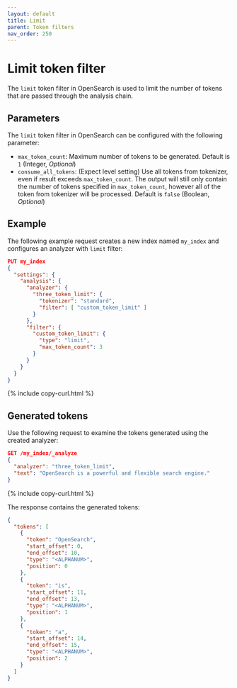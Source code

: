 ```yaml
---
layout: default
title: Limit
parent: Token filters
nav_order: 250
---
```


# Limit token filter

The `limit` token filter in OpenSearch is used to limit the number of tokens that are passed through the analysis chain.

## Parameters

The `limit` token filter in OpenSearch can be configured with the following parameter:

- `max_token_count`: Maximum number of tokens to be generated. Default is `1` (Integer, _Optional_)
- `consume_all_tokens`: (Expect level setting) Use all tokens from tokenizer, even if result exceeds `max_token_count`. The output will still only contain the number of tokens specified in `max_token_count`, however all of the token from tokenizer will be processed. Default is `false` (Boolean, _Optional_)

## Example

The following example request creates a new index named `my_index` and configures an analyzer with `limit` filter:

```json
PUT my_index
{
  "settings": {
    "analysis": {
      "analyzer": {
        "three_token_limit": {
          "tokenizer": "standard",
          "filter": [ "custom_token_limit" ]
        }
      },
      "filter": {
        "custom_token_limit": {
          "type": "limit",
          "max_token_count": 3
        }
      }
    }
  }
}
```
{% include copy-curl.html %}

## Generated tokens

Use the following request to examine the tokens generated using the created analyzer:

```json
GET /my_index/_analyze
{
  "analyzer": "three_token_limit",
  "text": "OpenSearch is a powerful and flexible search engine."
}
```
{% include copy-curl.html %}

The response contains the generated tokens:

```json
{
  "tokens": [
    {
      "token": "OpenSearch",
      "start_offset": 0,
      "end_offset": 10,
      "type": "<ALPHANUM>",
      "position": 0
    },
    {
      "token": "is",
      "start_offset": 11,
      "end_offset": 13,
      "type": "<ALPHANUM>",
      "position": 1
    },
    {
      "token": "a",
      "start_offset": 14,
      "end_offset": 15,
      "type": "<ALPHANUM>",
      "position": 2
    }
  ]
}
```
